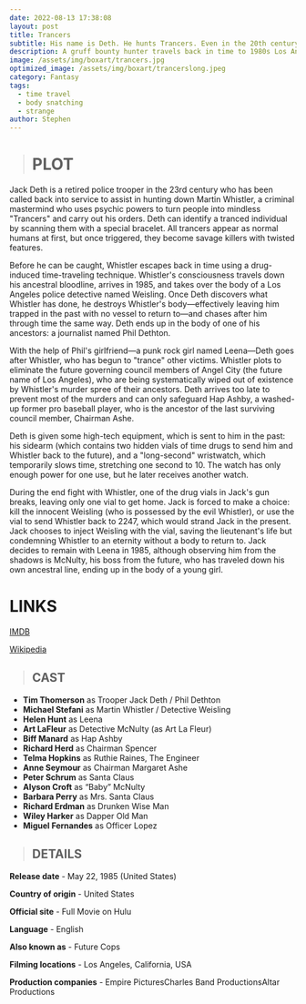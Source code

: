 ```yaml
---
date: 2022-08-13 17:38:08
layout: post
title: Trancers
subtitle: His name is Deth. He hunts Trancers. Even in the 20th century.
description: A gruff bounty hunter travels back in time to 1980s Los Angeles to stop a twisted criminal who can transform people into zombie-like creatures.
image: /assets/img/boxart/trancers.jpg
optimized_image: /assets/img/boxart/trancerslong.jpeg
category: Fantasy
tags:
  - time travel
  - body snatching
  - strange
author: Stephen
---
```

> # PLOT

Jack Deth is a retired police trooper in the 23rd century who has been called back into service to assist in hunting down Martin Whistler, a criminal mastermind who uses psychic powers to turn people into mindless "Trancers" and carry out his orders. Deth can identify a tranced individual by scanning them with a special bracelet. All trancers appear as normal humans at first, but once triggered, they become savage killers with twisted features.

Before he can be caught, Whistler escapes back in time using a drug-induced time-traveling technique. Whistler's consciousness travels down his ancestral bloodline, arrives in 1985, and takes over the body of a Los Angeles police detective named Weisling. Once Deth discovers what Whistler has done, he destroys Whistler's body—effectively leaving him trapped in the past with no vessel to return to—and chases after him through time the same way. Deth ends up in the body of one of his ancestors: a journalist named Phil Dethton.

With the help of Phil's girlfriend—a punk rock girl named Leena—Deth goes after Whistler, who has begun to "trance" other victims. Whistler plots to eliminate the future governing council members of Angel City (the future name of Los Angeles), who are being systematically wiped out of existence by Whistler's murder spree of their ancestors. Deth arrives too late to prevent most of the murders and can only safeguard Hap Ashby, a washed-up former pro baseball player, who is the ancestor of the last surviving council member, Chairman Ashe.

Deth is given some high-tech equipment, which is sent to him in the past: his sidearm (which contains two hidden vials of time drugs to send him and Whistler back to the future), and a "long-second" wristwatch, which temporarily slows time, stretching one second to 10. The watch has only enough power for one use, but he later receives another watch.

During the end fight with Whistler, one of the drug vials in Jack's gun breaks, leaving only one vial to get home. Jack is forced to make a choice: kill the innocent Weisling (who is possessed by the evil Whistler), or use the vial to send Whistler back to 2247, which would strand Jack in the present. Jack chooses to inject Weisling with the vial, saving the lieutenant's life but condemning Whistler to an eternity without a body to return to. Jack decides to remain with Leena in 1985, although observing him from the shadows is McNulty, his boss from the future, who has traveled down his own ancestral line, ending up in the body of a young girl.

# LINKS

[IMDB](https://www.imdb.com/title/tt0090192/)

[Wikipedia](https://en.wikipedia.org/wiki/Trancers)


> ## CAST

*    **Tim Thomerson** as Trooper Jack Deth / Phil Dethton
*    **Michael Stefani** as Martin Whistler / Detective Weisling
*    **Helen Hunt** as Leena
*    **Art LaFleur** as Detective McNulty (as Art La Fleur)
*    **Biff Manard** as Hap Ashby
*    **Richard Herd** as Chairman Spencer
*    **Telma Hopkins** as Ruthie Raines, The Engineer
*    **Anne Seymour** as Chairman Margaret Ashe
*    **Peter Schrum** as Santa Claus
*    **Alyson Croft** as “Baby” McNulty
*    **Barbara Perry** as Mrs. Santa Claus
*    **Richard Erdman** as Drunken Wise Man
*    **Wiley Harker** as Dapper Old Man
*    **Miguel Fernandes** as Officer Lopez
    
> ## DETAILS

**Release date** - May 22, 1985 (United States)

**Country of origin** - United States

**Official site** - Full Movie on Hulu

**Language** - English

**Also known as** - Future Cops

**Filming locations** - Los Angeles, California, USA

**Production companies** - Empire PicturesCharles Band ProductionsAltar Productions


